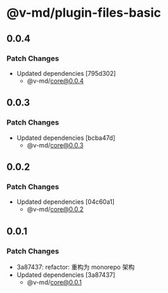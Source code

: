 # @v-md/plugin-files-basic

## 0.0.4

### Patch Changes

- Updated dependencies [795d302]
  - @v-md/core@0.0.4

## 0.0.3

### Patch Changes

- Updated dependencies [bcba47d]
  - @v-md/core@0.0.3

## 0.0.2

### Patch Changes

- Updated dependencies [04c60a1]
  - @v-md/core@0.0.2

## 0.0.1

### Patch Changes

- 3a87437: refactor: 重构为 monorepo 架构
- Updated dependencies [3a87437]
  - @v-md/core@0.0.1
